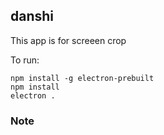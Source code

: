 ## danshi
This app is for screeen crop 

To run:
```
npm install -g electron-prebuilt
npm install
electron .
```

### Note